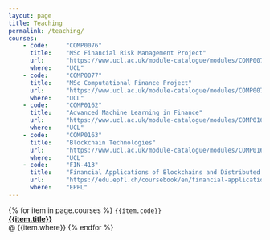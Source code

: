 ```yaml
---
layout: page
title: Teaching
permalink: /teaching/
courses:
    - code:     "COMP0076" 
      title:    "MSc Financial Risk Management Project"
      url:      "https://www.ucl.ac.uk/module-catalogue/modules/COMP0076"
      where:    "UCL"
    - code:     "COMP0077" 
      title:    "MSc Computational Finance Project"
      url:      "https://www.ucl.ac.uk/module-catalogue/modules/COMP0077"
      where:    "UCL" 
    - code:     "COMP0162" 
      title:    "Advanced Machine Learning in Finance"
      url:      "https://www.ucl.ac.uk/module-catalogue/modules/COMP0162"
      where:    "UCL" 
    - code:     "COMP0163" 
      title:    "Blockchain Technologies"
      url:      "https://www.ucl.ac.uk/module-catalogue/modules/COMP0163"
      where:    "UCL" 
    - code:     "FIN-413" 
      title:    "Financial Applications of Blockchains and Distributed Ledgers"
      url:      "https://edu.epfl.ch/coursebook/en/financial-applications-of-blockchains-and-distributed-ledgers-FIN-413"
      where:    "EPFL" 
---
```


{% for item in page.courses %}
`{{item.code}}`
<br />
[**{{item.title}}**]({{item.url}})
<br />
@ {{item.where}}
{% endfor %}